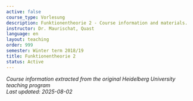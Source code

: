 ```yaml
---
active: false
course_type: Vorlesung
description: Funktionentheorie 2 - Course information and materials.
instructor: Dr. Maurischat, Quast
language: en
layout: teaching
order: 999
semester: Winter term 2018/19
title: Funktionentheorie 2
status: Active
---
```



*Course information extracted from the original Heidelberg University teaching program*  
*Last updated: 2025-08-02*